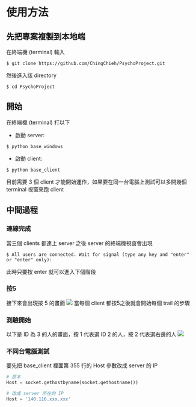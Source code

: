 # 使用方法
## 先把專案複製到本地端
在終端機 (terminal) 輸入
```
$ git clone https://github.com/ChingChieh/PsychoProject.git
```
然後進入該 directory
```
$ cd PsychoProject
```
## 開始
在終端機 (terminal) 打以下
- 啟動 server:
```
$ python base_windows
```
- 啟動 client:
```
$ python base_client
```
目前需要 3 個 client 才能開始運作，如果要在同一台電腦上測試可以多開幾個 terminal 視窗來跑 client

## 中間過程
### 連線完成
當三個 clients 都連上 server 之後 server 的終端機視窗會出現
```
$ All users are connected. Wait for signal (type any key and "enter" or "enter" only):
```
此時只要按 enter 就可以進入下個階段

### 按5
接下來會出現按 5 的畫面
![](https://i.imgur.com/4rdRXOg.png)
當每個 client 都按5之後就會開始每個 trail 的步驟

### 測驗開始
以下是 ID 為 3 的人的畫面，按 1 代表選 ID 2 的人，按 2 代表選右邊的人
![](https://i.imgur.com/6mPxYqz.png)

### 不同台電腦測試
要先把 base_client 裡面第 355 行的 Host 參數改成 server 的 IP
```python
# 原本
Host = socket.gethostbyname(socket.gethostname())

# 改成 server 所在的 IP
Host = '140.116.xxx.xxx'
```
